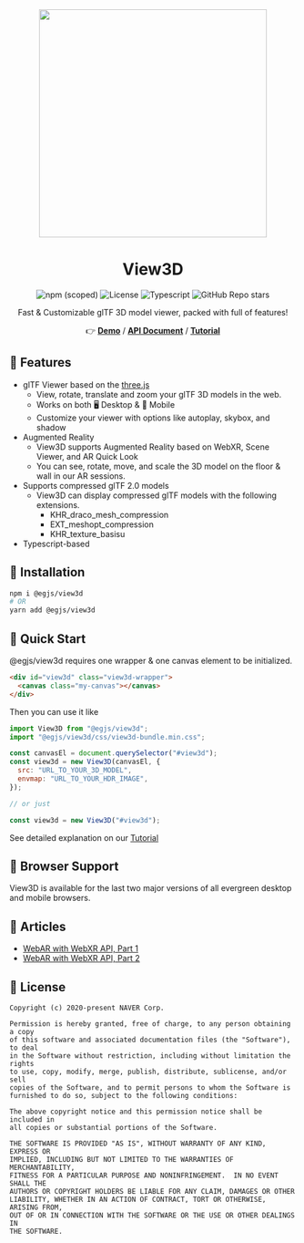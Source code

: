 <center>

<img width="400" src="https://naver.github.io/egjs-view3d/poster/cube.png">

# View3D

<img alt="npm (scoped)" src="https://img.shields.io/npm/v/@egjs/view3d?logo=npm"></img>
<img alt="License" src="https://img.shields.io/github/license/naver/egjs-view3d" />
<img alt="Typescript" src="https://img.shields.io/static/v1.svg?label=&message=TypeScript&color=294E80&style=flat-square&logo=typescript" />
<img alt="GitHub Repo stars" src="https://img.shields.io/github/stars/naver/egjs-view3d?style=social" />

Fast & Customizable glTF 3D model viewer, packed with full of features!

👉 **[Demo](https://naver.github.io/egjs-view3d)** / **[API Document](https://naver.github.io/egjs-view3d/docs/api/View3D)** / **[Tutorial](https://naver.github.io/egjs-view3d/docs/)**

</center>

## 🔹 Features
- glTF Viewer based on the [three.js](https://github.com/mrdoob/three.js/)
  - View, rotate, translate and zoom your glTF 3D models in the web.
  - Works on both 🖥️ Desktop & 📱 Mobile
  - Customize your viewer with options like autoplay, skybox, and shadow
- Augmented Reality
  - View3D supports Augmented Reality based on WebXR, Scene Viewer, and AR Quick Look
  - You can see, rotate, move, and scale the 3D model on the floor & wall in our AR sessions.
- Supports compressed glTF 2.0 models
  - View3D can display compressed glTF models with the following extensions.
    - KHR_draco_mesh_compression
    - EXT_meshopt_compression
    - KHR_texture_basisu
- Typescript-based

## 🔹 Installation

```sh
npm i @egjs/view3d
# OR
yarn add @egjs/view3d
```

## 🔹 Quick Start
@egjs/view3d requires one wrapper & one canvas element to be initialized.

```html
<div id="view3d" class="view3d-wrapper">
  <canvas class="my-canvas"></canvas>
</div>
```

Then you can use it like

```js
import View3D from "@egjs/view3d";
import "@egjs/view3d/css/view3d-bundle.min.css";

const canvasEl = document.querySelector("#view3d");
const view3d = new View3D(canvasEl, {
  src: "URL_TO_YOUR_3D_MODEL",
  envmap: "URL_TO_YOUR_HDR_IMAGE",
});

// or just

const view3d = new View3D("#view3d");
```

See detailed explanation on our [Tutorial](https://naver.github.io/egjs-view3d/docs/)

## 🔹 Browser Support
View3D is available for the last two major versions of all evergreen desktop and mobile browsers.

## 🔹 Articles
- [WebAR with WebXR API, Part 1](https://medium.com/naver-fe-platform/webar-with-webxr-api-part-1-e191a2dc7177)
- [WebAR with WebXR API, Part 2](https://medium.com/naver-fe-platform/webar-with-webxr-api-part-2-dc76b20767fb)

## 🔹 License
```
Copyright (c) 2020-present NAVER Corp.

Permission is hereby granted, free of charge, to any person obtaining a copy
of this software and associated documentation files (the "Software"), to deal
in the Software without restriction, including without limitation the rights
to use, copy, modify, merge, publish, distribute, sublicense, and/or sell
copies of the Software, and to permit persons to whom the Software is
furnished to do so, subject to the following conditions:

The above copyright notice and this permission notice shall be included in
all copies or substantial portions of the Software.

THE SOFTWARE IS PROVIDED "AS IS", WITHOUT WARRANTY OF ANY KIND, EXPRESS OR
IMPLIED, INCLUDING BUT NOT LIMITED TO THE WARRANTIES OF MERCHANTABILITY,
FITNESS FOR A PARTICULAR PURPOSE AND NONINFRINGEMENT.  IN NO EVENT SHALL THE
AUTHORS OR COPYRIGHT HOLDERS BE LIABLE FOR ANY CLAIM, DAMAGES OR OTHER
LIABILITY, WHETHER IN AN ACTION OF CONTRACT, TORT OR OTHERWISE, ARISING FROM,
OUT OF OR IN CONNECTION WITH THE SOFTWARE OR THE USE OR OTHER DEALINGS IN
THE SOFTWARE.
```

